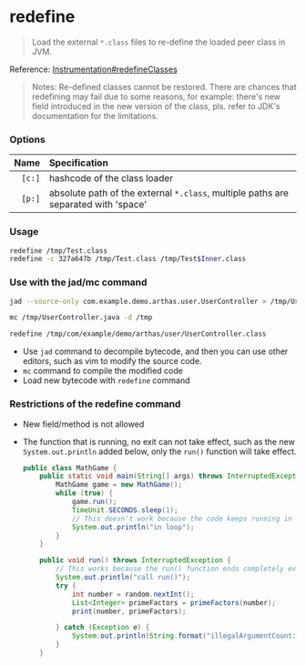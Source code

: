redefine
========

> Load the external `*.class` files to re-define the loaded peer class in JVM.

Reference: [Instrumentation#redefineClasses](https://docs.oracle.com/javase/8/docs/api/java/lang/instrument/Instrumentation.html#redefineClasses-java.lang.instrument.ClassDefinition...-)

> Notes: Re-defined classes cannot be restored. There are chances that redefining may fail due to some reasons, for example: there's new field introduced in the new version of the class, pls. refer to JDK's documentation for the limitations.

### Options

|Name|Specification|
|---:|:---|
|`[c:]`|hashcode of the class loader|
|`[p:]`|absolute path of the external `*.class`, multiple paths are separated with 'space'|


### Usage

```bash
redefine /tmp/Test.class
redefine -c 327a647b /tmp/Test.class /tmp/Test$Inner.class
```

### Use with the jad/mc command

```bash
jad --source-only com.example.demo.arthas.user.UserController > /tmp/UserController.java

mc /tmp/UserController.java -d /tmp

redefine /tmp/com/example/demo/arthas/user/UserController.class
```

* Use `jad` command to decompile bytecode, and then you can use other editors, such as vim to modify the source code.
* `mc` command to compile the modified code
* Load new bytecode with `redefine` command


### Restrictions of the redefine command

* New field/method is not allowed
* The function that is running, no exit can not take effect, such as the new `System.out.println` added below, only the `run()` function will take effect.

    ```java
    public class MathGame {
        public static void main(String[] args) throws InterruptedException {
            MathGame game = new MathGame();
            while (true) {
                game.run();
                TimeUnit.SECONDS.sleep(1);
                // This doesn't work because the code keeps running in while
                System.out.println("in loop");
            }
        }

        public void run() throws InterruptedException {
            // This works because the run() function ends completely every time
            System.out.println("call run()");
            try {
                int number = random.nextInt();
                List<Integer> primeFactors = primeFactors(number);
                print(number, primeFactors);

            } catch (Exception e) {
                System.out.println(String.format("illegalArgumentCount:%3d, ", illegalArgumentCount) + e.getMessage());
            }
        }
```